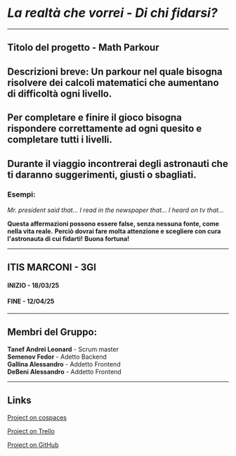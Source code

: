 # *La realtà che vorrei - Di chi fidarsi?*

___
## **Titolo del progetto - Math Parkour**

## **Descrizioni breve: Un parkour nel quale bisogna risolvere dei calcoli matematici che aumentano di difficoltà ogni livello.** 
## **Per completare e finire il gioco bisogna rispondere correttamente ad ogni quesito e completare tutti i livelli.** 
## **Durante il viaggio incontrerai degli astronauti che ti daranno suggerimenti, giusti o sbagliati.**  
### **Esempi:**  

*Mr. president said that...*
*I read in the newspaper that...*
*I heard on tv that...*

**Questa affermazioni possono essere false, senza nessuna fonte, come nella vita reale.**
**Perciò dovrai fare molta attenzione e scegliere con cura l'astronauta di cui fidarti!**
**Buona fortuna!**
___

## ITIS MARCONI - 3GI
#### INIZIO - 18/03/25  
#### FINE - 12/04/25  
___
## Membri del Gruppo:

 **Tanef Andrei Leonard** - Scrum master  
 **Semenov Fedor** - Adetto Backend  
 **Gallina Alessandro** - Addetto Frontend  
 **DeBeni Alessandro** - Addetto Frontend  

___
## Links

[Project on cospaces](https://edu.cospaces.io/ATY-RAL)

[Project on Trello](https://trello.com/invite/b/67da7dad91167d5c834b5fc8/ATTI2066f80386ca5e861196a8666cbf6ce43532F96D/lavoro-informatica-gdst-math-parkour)

[Project on GitHub](https://github.com/Tanef-Andrei-Leonard/Math-parkour)
